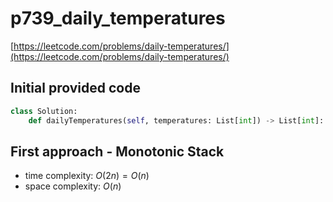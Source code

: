 # p739_daily_temperatures
[https://leetcode.com/problems/daily-temperatures/](https://leetcode.com/problems/daily-temperatures/)

## Initial provided code
```Python
class Solution:
    def dailyTemperatures(self, temperatures: List[int]) -> List[int]:
```

## First approach - Monotonic Stack

- time complexity: $O(2n) = O(n)$
- space complexity: $O(n)$

